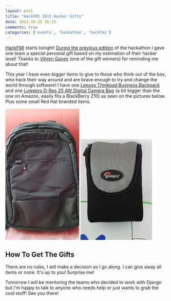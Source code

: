 ```yaml
---
layout: post
title: "HackFMI 2013 Hacker Gifts"
date: 2013-10-25 16:33
comments: true
categories: ['events', 'hackathon', 'hackfmi']
---
```


[HackFMI](http://hackfmi.com) starts tonight!
[During the previous edition](/blog/2013/04/15/hackfmi-post-mortem/) of the hackathon
I gave one team a special personal gift based on my estimation of their hacker level!
Thanks to [Vihren Ganev](http://blog.ganev.bg) (one of the gift winners) for reminding
me about that!


This year I have even bigger items to give to those who think out of the box, who hack
their way around and are brave enough to try and change the world through software!
I have one 
<a href="http://www.amazon.com/gp/product/B001AWCS52/ref=as_li_ss_tl?ie=UTF8&camp=1789&creative=390957&creativeASIN=B001AWCS52&linkCode=as2&tag=atodorovorg-20">Lenovo Thinkpad Business Backpack</a><img src="http://ir-na.amazon-adsystem.com/e/ir?t=atodorovorg-20&l=as2&o=1&a=B001AWCS52" width="1" height="1" border="0" alt="" style="border:none !important; margin:0px !important;" />
and one 
<a href="http://www.amazon.com/gp/product/B00004TX7H/ref=as_li_ss_tl?ie=UTF8&camp=1789&creative=390957&creativeASIN=B00004TX7H&linkCode=as2&tag=atodorovorg-20">Lowepro D-Res 20 AW Digital Camera Bag</a><img src="http://ir-na.amazon-adsystem.com/e/ir?t=atodorovorg-20&l=as2&o=1&a=B00004TX7H" width="1" height="1" border="0" alt="" style="border:none !important; margin:0px !important;" />
(a bit bigger than the one on Amazon, easily fits a BlackBerry Z10) as seen on the pictures below.
Plus some small Red Hat branded items.

![Lenovo bagpack](/images/hackfmi/lenovo_bagpack.jpg "Lenovo bagpack")
![Lowepro case](/images/hackfmi/lowepro_case.jpg "Lowepro case")


How To Get The Gifts
---------------------

There are no rules, I will make a decision as I go along.
I can give away all items or none. It's up to you! Surprise me! 

Tomorrow I will be mentoring the teams who decided to work with Django but
I'm happy to talk to anyone who needs help or just wants to grab the
cool stuff! See you there!
